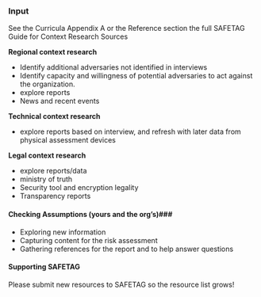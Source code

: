 ### Input

See the Curricula Appendix A or the Reference section the full SAFETAG Guide for Context Research Sources

**Regional context research**

 * Identify additional adversaries not identified in interviews
 * Identify capacity and willingness of potential adversaries to act against the organization.
 * explore reports
 * News and recent events

**Technical context research**

 * explore reports based on interview, and refresh with later data from physical assessment devices

**Legal context research**

 * explore reports/data
 * ministry of truth
 * Security tool and encryption legality
 * Transparency reports

#### Checking Assumptions (yours and the org’s)###

 * Exploring new information
 * Capturing content for the risk assessment
 * Gathering references for the report and to help answer questions

#### Supporting SAFETAG ####

Please submit new resources to SAFETAG so the resource list grows!

